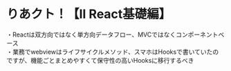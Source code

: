# りあクト！【II React基礎編】
・Reactは双方向ではなく単方向データフロー、MVCではなくコンポーネントベース<br>
・業務でwebviewはライフサイクルメソッド、スマホはHooksで書いていたのですが、機能ごとまとめやすくて保守性の高いHooksに移行するべき<br>
